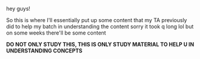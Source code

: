 hey guys!

So this is where I'll essentially put up some content that my TA previously did to help my batch in understanding the content
sorry it took q long lol but on some weeks there'll be some content

__DO NOT ONLY STUDY THIS, THIS IS ONLY STUDY MATERIAL TO HELP U IN UNDERSTANDING CONCEPTS__
